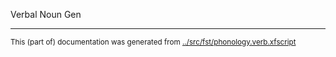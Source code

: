Verbal Noun Gen











* * *
<small>This (part of) documentation was generated from [../src/fst/phonology.verb.xfscript](http://github.com/giellalt/lang-gle/blob/main/../src/fst/phonology.verb.xfscript)</small>